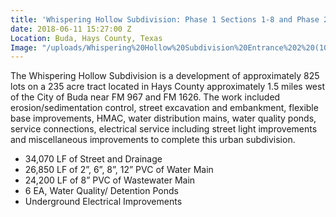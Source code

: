 ```yaml
---
title: 'Whispering Hollow Subdivision: Phase 1 Sections 1-8 and Phase 2 Sections 1-3'
date: 2018-06-11 15:27:00 Z
Location: Buda, Hays County, Texas
Image: "/uploads/Whispering%20Hollow%20Subdivision%20Entrance%202%20(10).jpg"
---
```


The Whispering Hollow Subdivision is a development of approximately 825 lots on a 235 acre tract located in Hays County approximately 1.5 miles west of the City of Buda near FM 967 and FM 1626.  The work included erosion/sedimentation control, street excavation and embankment, flexible base improvements, HMAC, water distribution mains,  water quality ponds, service connections, electrical service including street light improvements and miscellaneous improvements to complete this urban subdivision.
* 34,070 LF of Street and Drainage
* 26,850 LF of 2”, 6”, 8”, 12” PVC of Water Main
* 24,200 LF of 8” PVC of Wastewater Main
* 6 EA, Water Quality/ Detention Ponds
* Underground Electrical Improvements
